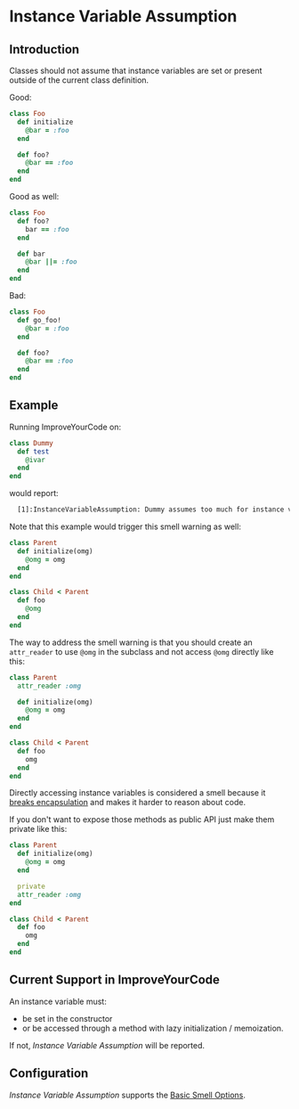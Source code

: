 # Instance Variable Assumption

## Introduction

Classes should not assume that instance variables are set or present outside of the current class definition.

Good:

```Ruby
class Foo
  def initialize
    @bar = :foo
  end

  def foo?
    @bar == :foo
  end
end
```

Good as well:

```Ruby
class Foo
  def foo?
    bar == :foo
  end

  def bar
    @bar ||= :foo
  end
end
```

Bad:

```Ruby
class Foo
  def go_foo!
    @bar = :foo
  end

  def foo?
    @bar == :foo
  end
end
```

## Example

Running ImproveYourCode on:

```Ruby
class Dummy
  def test
    @ivar
  end
end
```

would report:

```Bash
  [1]:InstanceVariableAssumption: Dummy assumes too much for instance variable @ivar [https://github.com/troessner/improve_your_code/blob/master/docs/Instance-Variable-Assumption.md]
```

Note that this example would trigger this smell warning as well:

```Ruby
class Parent
  def initialize(omg)
    @omg = omg
  end
end

class Child < Parent
  def foo
    @omg
  end
end
```

The way to address the smell warning is that you should create an `attr_reader` to use `@omg` in the subclass and not access `@omg` directly like this:

```Ruby
class Parent
  attr_reader :omg

  def initialize(omg)
    @omg = omg
  end
end

class Child < Parent
  def foo
    omg
  end
end
```

Directly accessing instance variables is considered a smell because it [breaks encapsulation](http://designisrefactoring.com/2015/03/29/organizing-data-self-encapsulation/) and makes it harder to reason about code.

If you don't want to expose those methods as public API just make them private like this:

```Ruby
class Parent
  def initialize(omg)
    @omg = omg
  end

  private
  attr_reader :omg
end

class Child < Parent
  def foo
    omg
  end
end
```


## Current Support in ImproveYourCode

An instance variable must:

* be set in the constructor
* or be accessed through a method with lazy initialization / memoization.

If not, _Instance Variable Assumption_ will be reported.

## Configuration

_Instance Variable Assumption_ supports the [Basic Smell Options](Basic-Smell-Options.md).
